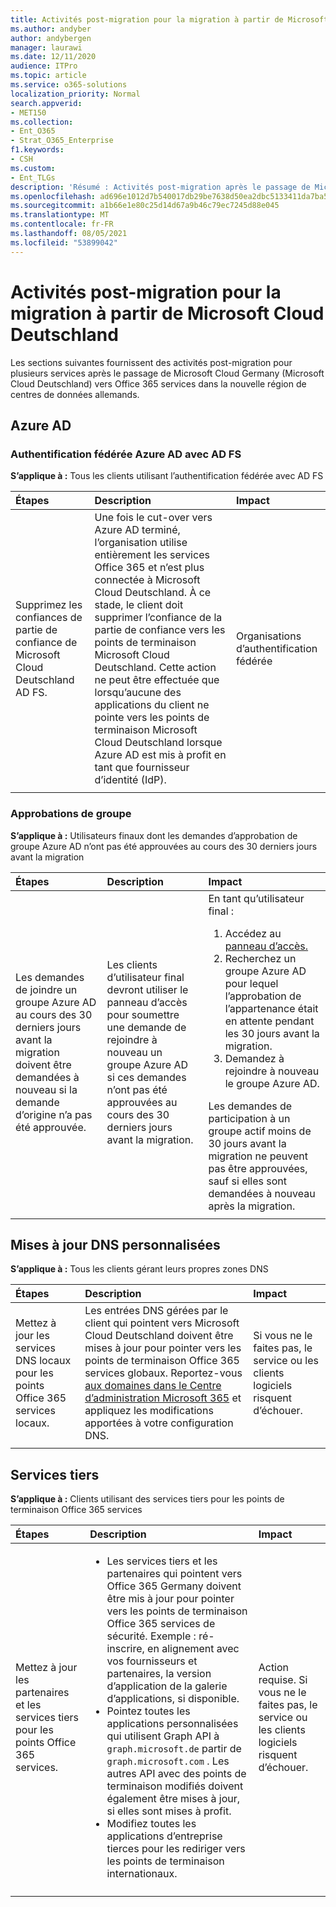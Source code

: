 ```yaml
---
title: Activités post-migration pour la migration à partir de Microsoft Cloud Deutschland
ms.author: andyber
author: andybergen
manager: laurawi
ms.date: 12/11/2020
audience: ITPro
ms.topic: article
ms.service: o365-solutions
localization_priority: Normal
search.appverid:
- MET150
ms.collection:
- Ent_O365
- Strat_O365_Enterprise
f1.keywords:
- CSH
ms.custom:
- Ent_TLGs
description: 'Résumé : Activités post-migration après le passage de Microsoft Cloud Germany (Microsoft Cloud Deutschland) vers Office 365 services dans la nouvelle région de centres de données allemands.'
ms.openlocfilehash: ad696e1012d7b540017db29be7638d50ea2dbc5133411da7ba5e0d0145ada1e8
ms.sourcegitcommit: a1b66e1e80c25d14d67a9b46c79ec7245d88e045
ms.translationtype: MT
ms.contentlocale: fr-FR
ms.lasthandoff: 08/05/2021
ms.locfileid: "53899042"
---
```

# <a name="post-migration-activities-for-the-migration-from-microsoft-cloud-deutschland"></a>Activités post-migration pour la migration à partir de Microsoft Cloud Deutschland

Les sections suivantes fournissent des activités post-migration pour plusieurs services après le passage de Microsoft Cloud Germany (Microsoft Cloud Deutschland) vers Office 365 services dans la nouvelle région de centres de données allemands.

## <a name="azure-ad"></a>Azure AD
<!-- This AAD Endpoints comparison table could be added to the documentation, not finally decided.
### Azure AD Endpoints
**Applies to:** All customers

After the cut over to Azure AD is complete, the organization is fully using Office 365 services and is no longer connected to Microsoft Cloud Deutschland and the endpoints cannot be used anymore. At this point, the customer needs to ensure that all applications are using the endpoints for the new German datacenter region.
The following table provides an overview about which endpoints will replace the previously used endpoints in Microsoft Cloud Germany (Microsoft Cloud Deutschland). 

|Endpoint in Microsoft Cloud Germany  |Endpoint in the new German datacenter region  |
|:---------|:---------|
|becws.microsoftonline.de<br>provisioningapi.microsoftonline.de |becws.microsoftonline.com<br>provisioningapi.microsoftonline.com |
|adminwebservice.microsoftonline.de |adminwebservice.microsoftonline.com |
|login.microsoftonline.de<br>logincert.microsoftonline.de<br>sts.microsoftonline.de |login.microsoftonline.com<br>login.windows.net<br>logincert.microsoftonline.com<br>accounts.accesscontrol.windows.net |
|enterpriseregistration.microsoftonline.de |enterpriseregistration.windows.net |
|graph.cloudapi.de |graph.windows.net |
|graph.microsoft.de |graph.microsoft.com |
|||
-->

### <a name="azure-ad-federated-authentication-with-ad-fs"></a>Authentification fédérée Azure AD avec AD FS
**S’applique à :** Tous les clients utilisant l’authentification fédérée avec AD FS

| Étapes | Description | Impact |
|:-------|:-------|:-------|
| Supprimez les confiances de partie de confiance de Microsoft Cloud Deutschland AD FS. | Une fois le cut-over vers Azure AD terminé, l’organisation utilise entièrement les services Office 365 et n’est plus connectée à Microsoft Cloud Deutschland. À ce stade, le client doit supprimer l’confiance de la partie de confiance vers les points de terminaison Microsoft Cloud Deutschland. Cette action ne peut être effectuée que lorsqu’aucune des applications du client ne pointe vers les points de terminaison Microsoft Cloud Deutschland lorsque Azure AD est mis à profit en tant que fournisseur d’identité (IdP). | Organisations d’authentification fédérée | 
||||

<!--
    Question from ckinder
    The following paragraph is not clear
-->
### <a name="group-approvals"></a>Approbations de groupe
**S’applique à :** Utilisateurs finaux dont les demandes d’approbation de groupe Azure AD n’ont pas été approuvées au cours des 30 derniers jours avant la migration 

| Étapes | Description | Impact |
|:-------|:-------|:-------|
| Les demandes de joindre un groupe Azure AD au cours des 30 derniers jours avant la migration doivent être demandées à nouveau si la demande d’origine n’a pas été approuvée. | Les clients d’utilisateur final devront utiliser le panneau d’accès pour soumettre une demande de rejoindre à nouveau un groupe Azure AD si ces demandes n’ont pas été approuvées au cours des 30 derniers jours avant la migration. |  En tant qu’utilisateur final : <ol><li>Accédez au [panneau d’accès.](https://account.activedirectory.windowsazure.com/r#/joinGroups)</li><li>Recherchez un groupe Azure AD pour lequel l’approbation de l’appartenance était en attente pendant les 30 jours avant la migration.</li><li>Demandez à rejoindre à nouveau le groupe Azure AD.</li></ol> Les demandes de participation à un groupe actif moins de 30 jours avant la migration ne peuvent pas être approuvées, sauf si elles sont demandées à nouveau après la migration. |
||||

## <a name="custom-dns-updates"></a>Mises à jour DNS personnalisées
**S’applique à :**  Tous les clients gérant leurs propres zones DNS

| Étapes | Description | Impact |
|:------|:-------|:-------|
| Mettez à jour les services DNS locaux pour les points Office 365 services locaux. | Les entrées DNS gérées par le client qui pointent vers Microsoft Cloud Deutschland doivent être mises à jour pour pointer vers les points de terminaison Office 365 services globaux. Reportez-vous [aux domaines dans le Centre d’administration Microsoft 365](https://admin.microsoft.com/Adminportal/Home#/Domains) et appliquez les modifications apportées à votre configuration DNS. | Si vous ne le faites pas, le service ou les clients logiciels risquent d’échouer. |
||||

## <a name="third-party-services"></a>Services tiers
**S’applique à :** Clients utilisant des services tiers pour les points de terminaison Office 365 services

| Étapes | Description | Impact |
|:-------|:-------|:-------|
| Mettez à jour les partenaires et les services tiers pour les points Office 365 services. | <ul><li>Les services tiers et les partenaires qui pointent vers Office 365 Germany doivent être mis à jour pour pointer vers les points de terminaison Office 365 services de sécurité. Exemple : ré-inscrire, en alignement avec vos fournisseurs et partenaires, la version d’application de la galerie d’applications, si disponible. </li><li>Pointez toutes les applications personnalisées qui utilisent Graph API à `graph.microsoft.de` partir de `graph.microsoft.com` . Les autres API avec des points de terminaison modifiés doivent également être mises à jour, si elles sont mises à profit. </li><li>Modifiez toutes les applications d’entreprise tierces pour les rediriger vers les points de terminaison internationaux. </li></ul>| Action requise. Si vous ne le faites pas, le service ou les clients logiciels risquent d’échouer. |
||||